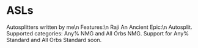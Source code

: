# ASLs
Autosplitters written by me\n
Features:\n
Raji An Ancient Epic:\n
Autosplit. Supported categories: Any% NMG and All Orbs NMG. Support for Any% Standard and All Orbs Standard soon.
